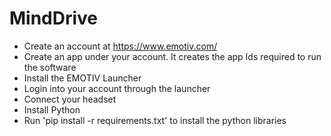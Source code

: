 # MindDrive

- Create an account at https://www.emotiv.com/
- Create an app under your account. It creates the app Ids required to run the software
- Install the EMOTIV Launcher
- Login into your account through the launcher
- Connect your headset
- Install Python
- Run 'pip install -r requirements.txt' to install the python libraries
